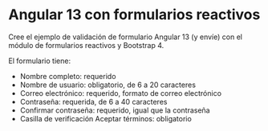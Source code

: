# Angular 13 con formularios reactivos

Cree el ejemplo de validación de formulario Angular 13 (y envíe) con el módulo de formularios reactivos y Bootstrap 4.

El formulario tiene:
- Nombre completo: requerido
- Nombre de usuario: obligatorio, de 6 a 20 caracteres
- Correo electrónico: requerido, formato de correo electrónico
- Contraseña: requerida, de 6 a 40 caracteres
- Confirmar contraseña: requerido, igual que la contraseña
- Casilla de verificación Aceptar términos: obligatorio

